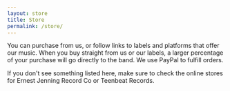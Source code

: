 ```yaml
---
layout: store
title: Store
permalink: /store/
---
```


You can purchase from us, or follow links to labels and platforms that offer our
music. When you buy straight from us or our labels, a larger percentage of your
purchase will go directly to the band. We use PayPal to fulfill orders.

If you don't see something listed here, make sure to check the online stores for
Ernest Jenning Record Co or Teenbeat Records.
